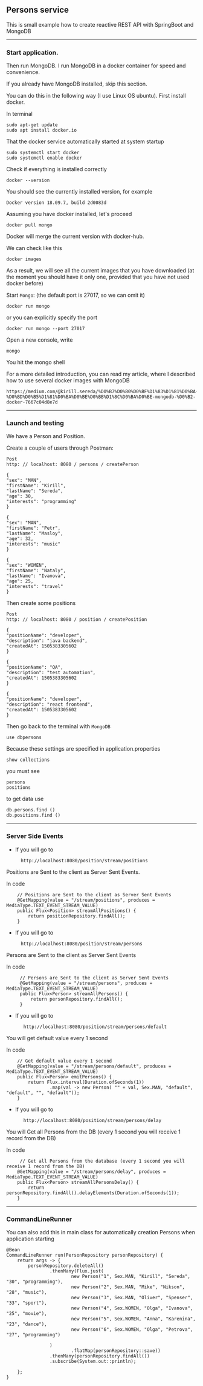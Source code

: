 ## Persons service

This is small example how to create reactive REST API with SpringBoot and MongoDB

____

### Start application.

Then run MongoDB.
I run MongoDB in a docker container for speed and convenience.

If you already have MongoDB installed, skip this section.

You can do this in the following way (I use Linux OS ubuntu).
First install docker.

In terminal

    sudo apt-get update
    sudo apt install docker.io

That the docker service automatically started at system startup

    sudo systemctl start docker
    sudo systemctl enable docker

Check if everything is installed correctly

    docker --version

You should see the currently installed version, for example

    Docker version 18.09.7, build 2d0083d

Assuming you have docker installed, let's proceed

    docker pull mongo

Docker will merge the current version with docker-hub.

We can check like this

    docker images

As a result, we will see all the current images that you have downloaded (at the moment you should have it only one, provided that you have not used docker before)

Start `Mongo`:
(the default port is 27017, so we can omit it)

    docker run mongo

or you can explicitly specify the port

    docker run mongo --port 27017

Open a new console, write

    mongo

You hit the mongo shell

For a more detailed introduction, you can read my article, where I described how to use several docker images with MongoDB

    https://medium.com/@kirill.sereda/%D0%B7%D0%B0%D0%BF%D1%83%D1%81%D0%BA-%D0%BD%D0%B5%D1%81%D0%BA%D0%BE%D0%BB%D1%8C%D0%BA%D0%BE-mongodb-%D0%B2-docker-7667c04d8e7d


____

### Launch and testing

We have a Person and Position.

Create a couple of users through Postman:

    Post
    http: // localhost: 8080 / persons / createPerson
    
    {
    "sex": "MAN",
    "firstName": "Kirill",
    "lastName": "Sereda",
    "age": 30,
    "interests": "programming"
    }
    
    {
    "sex": "MAN",
    "firstName": "Petr",
    "lastName": "Masloy",
    "age": 32,
    "interests": "music"
    }
    
    {
    "sex": "WOMEN",
    "firstName": "Nataly",
    "lastName": "Ivanova",
    "age": 25,
    "interests": "travel"
    }


Then create some positions

    Post
    http: // localhost: 8080 / position / createPosition
    
    {
    "positionName": "developer",
    "description": "java backend",
    "createdAt": 1505383305602
    }
    
    {
    "positionName": "QA",
    "description": "test automation",
    "createdAt": 1505383305602
    }
    
    {
    "positionName": "developer",
    "description": "react frontend",
    "createdAt": 1505383305602
    }


Then go back to the terminal with `MongoDB`

    use dbpersons

Because these settings are specified in application.properties

    show collections

you must see

    persons
    positions

to get data use

    db.persons.find ()
    db.positions.find ()
    
_____

### Server Side Events
 
- If you will go to

        
        http://localhost:8080/position/stream/positions
    
Positions are Sent to the client as Server Sent Events.

In code

        // Positions are Sent to the client as Server Sent Events
        @GetMapping(value = "/stream/positions", produces = MediaType.TEXT_EVENT_STREAM_VALUE)
        public Flux<Position> streamAllPositions() {
            return positionRepository.findAll();
        }

- If you will go to

    
        http://localhost:8080/position/stream/persons
        
Persons are Sent to the client as Server Sent Events

In code

         // Persons are Sent to the client as Server Sent Events
         @GetMapping(value = "/stream/persons", produces = MediaType.TEXT_EVENT_STREAM_VALUE)
         public Flux<Person> streamAllPersons() {
             return personRepository.findAll();
         }   

- If you will go to

   
         http://localhost:8080/position/stream/persons/default
         
You will get default value every 1 second

In code

        // Get default value every 1 second
        @GetMapping(value = "/stream/persons/default", produces = MediaType.TEXT_EVENT_STREAM_VALUE)
        public Flux<Person> emitPersons() {
            return Flux.interval(Duration.ofSeconds(1))
                    .map(val -> new Person( "" + val, Sex.MAN, "default", "default", "", "default"));
        }

- If you will go to 

   
         http://localhost:8080/position/stream/persons/delay
    
You will Get all Persons from the DB (every 1 second you will receive 1 record from the DB)

In code

         // Get all Persons from the database (every 1 second you will receive 1 record from the DB)
        @GetMapping(value = "/stream/persons/delay", produces = MediaType.TEXT_EVENT_STREAM_VALUE)
        public Flux<Person> streamAllPersonsDelay() {
            return personRepository.findAll().delayElements(Duration.ofSeconds(1));
        }
 
_____

### CommandLineRunner

You can also add this in main class for automatically creation Persons when application starting

	@Bean
	CommandLineRunner run(PersonRepository personRepository) {
		return args -> {
			personRepository.deleteAll()
					.thenMany(Flux.just(
							new Person("1", Sex.MAN, "Kirill", "Sereda", "30", "programming"),
							new Person("2", Sex.MAN, "Mike", "Nikson", "28", "music"),
							new Person("3", Sex.MAN, "Oliver", "Spenser", "33", "sport"),
							new Person("4", Sex.WOMEN, "Olga", "Ivanova", "25", "movie"),
							new Person("5", Sex.WOMEN, "Anna", "Karenina", "23", "dance"),
                            new Person("6", Sex.WOMEN, "Olga", "Petrova", "27", "programming")

					)
							.flatMap(personRepository::save))
					.thenMany(personRepository.findAll())
					.subscribe(System.out::println);

		};
	}
